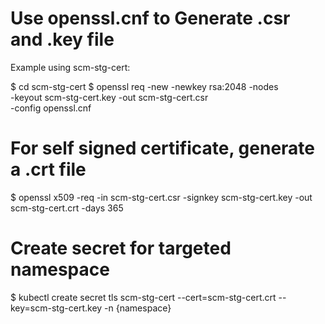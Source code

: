 # Use openssl.cnf to Generate .csr and .key file

Example using scm-stg-cert:

$ cd scm-stg-cert
$ openssl req -new -newkey rsa:2048 -nodes \
  -keyout scm-stg-cert.key -out scm-stg-cert.csr \
  -config openssl.cnf

# For self signed certificate, generate a .crt file

$ openssl x509 -req -in scm-stg-cert.csr -signkey scm-stg-cert.key -out scm-stg-cert.crt -days 365

# Create secret for targeted namespace

$ kubectl create secret tls scm-stg-cert --cert=scm-stg-cert.crt --key=scm-stg-cert.key  -n {namespace}
